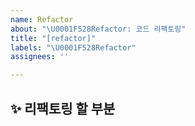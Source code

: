 ```yaml
---
name: Refactor
about: "\U0001F528Refactor: 코드 리팩토링"
title: "[refactor]"
labels: "\U0001F528Refactor"
assignees: ''

---
```


## ✨ 리팩토링 할 부분

<br>
